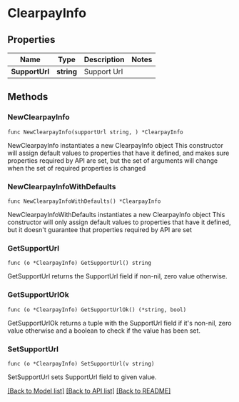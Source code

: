 # ClearpayInfo

## Properties

Name | Type | Description | Notes
------------ | ------------- | ------------- | -------------
**SupportUrl** | **string** | Support Url | 

## Methods

### NewClearpayInfo

`func NewClearpayInfo(supportUrl string, ) *ClearpayInfo`

NewClearpayInfo instantiates a new ClearpayInfo object
This constructor will assign default values to properties that have it defined,
and makes sure properties required by API are set, but the set of arguments
will change when the set of required properties is changed

### NewClearpayInfoWithDefaults

`func NewClearpayInfoWithDefaults() *ClearpayInfo`

NewClearpayInfoWithDefaults instantiates a new ClearpayInfo object
This constructor will only assign default values to properties that have it defined,
but it doesn't guarantee that properties required by API are set

### GetSupportUrl

`func (o *ClearpayInfo) GetSupportUrl() string`

GetSupportUrl returns the SupportUrl field if non-nil, zero value otherwise.

### GetSupportUrlOk

`func (o *ClearpayInfo) GetSupportUrlOk() (*string, bool)`

GetSupportUrlOk returns a tuple with the SupportUrl field if it's non-nil, zero value otherwise
and a boolean to check if the value has been set.

### SetSupportUrl

`func (o *ClearpayInfo) SetSupportUrl(v string)`

SetSupportUrl sets SupportUrl field to given value.



[[Back to Model list]](../README.md#documentation-for-models) [[Back to API list]](../README.md#documentation-for-api-endpoints) [[Back to README]](../README.md)


